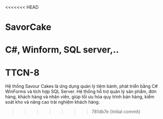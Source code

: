<<<<<<< HEAD
# SavorCake
C#, Winform, SQL server,..
=======
# TTCN-8
Hệ thống Savour Cakes là ứng dụng quản lý tiệm bánh, phát triển bằng C# WinForms và tích hợp SQL Server. Hệ thống hỗ trợ quản lý sản phẩm, đơn hàng, khách hàng và nhân viên, giúp tối ưu hóa quy trình bán hàng, kiểm soát kho và nâng cao trải nghiệm khách hàng.
>>>>>>> 781db7e (Initial commit)
